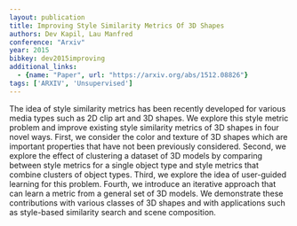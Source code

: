 ```yaml
---
layout: publication
title: Improving Style Similarity Metrics Of 3D Shapes
authors: Dev Kapil, Lau Manfred
conference: "Arxiv"
year: 2015
bibkey: dev2015improving
additional_links:
  - {name: "Paper", url: "https://arxiv.org/abs/1512.08826"}
tags: ['ARXIV', 'Unsupervised']
---
```

<p>The idea of style similarity metrics has been recently developed for
various media types such as 2D clip art and 3D shapes. We explore this
style metric problem and improve existing style similarity metrics of 3D
shapes in four novel ways. First, we consider the color and texture of
3D shapes which are important properties that have not been previously
considered. Second, we explore the effect of clustering a dataset of 3D
models by comparing between style metrics for a single object type and
style metrics that combine clusters of object types. Third, we explore
the idea of user-guided learning for this problem. Fourth, we introduce
an iterative approach that can learn a metric from a general set of 3D
models. We demonstrate these contributions with various classes of 3D
shapes and with applications such as style-based similarity search and
scene composition.</p>
